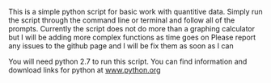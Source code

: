 This is a simple python script for basic work with quantitive data.
Simply run the script through the command line or terminal and follow all of the prompts.
Currently the script does not do more than a graphing calculator but I will be adding more complex functions as time goes on
Please report any issues to the github page and I will be fix them as soon as I can

You will need python 2.7 to run this script.
You can find information and download links for python at www.python.org
